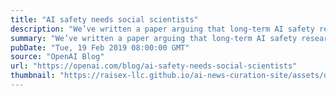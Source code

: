 ```yaml
---
title: "AI safety needs social scientists"
description: "We’ve written a paper arguing that long-term AI safety research needs social scientists to ensure AI alignment algorithms succeed when actual humans are involved. Properly aligning advanced AI systems with human values requires resolving many uncertainties related to the psychology of human rationality, emotion, and biases. The aim of this paper is to spark further collaboration between machine learning and social science researchers, and we plan to hire social scientists to work on this full time at OpenAI."
summary: "We’ve written a paper arguing that long-term AI safety research needs social scientists to ensure AI alignment algorithms succeed when actual humans are involved. Properly aligning advanced AI systems with human values requires resolving many uncertainties related to the psychology of human rationality, emotion, and biases. The aim of this paper is to spark further collaboration between machine learning and social science researchers, and we plan to hire social scientists to work on this full time at OpenAI."
pubDate: "Tue, 19 Feb 2019 08:00:00 GMT"
source: "OpenAI Blog"
url: "https://openai.com/blog/ai-safety-needs-social-scientists"
thumbnail: "https://raisex-llc.github.io/ai-news-curation-site/assets/openai_logo.png"
---
```


